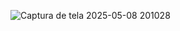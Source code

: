 ![Captura de tela 2025-05-08 201028](https://github.com/user-attachments/assets/9fe7537e-5c42-49dc-afbc-fe528bc01c10)

